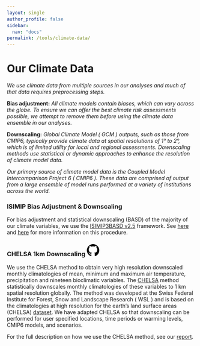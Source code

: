 ```yaml
---
layout: single
author_profile: false
sidebar:
  nav: "docs"
permalink: /tools/climate-data/
---
```


# Our Climate Data

*We use climate data from multiple sources in our analyses and much of that data requires preprocessing steps.*

**Bias adjustment:** *All climate models contain biases, which can vary across the globe. To ensure we can offer the best climate risk assessments possible, we attempt to remove them before using the climate data ensemble in our analyses.*

**Downscaling:** *Global Climate Model ( GCM ) outputs, such as those from CMIP6, typically provide climate data at spatial resolutions of 1° to 2°, which is of limited utility for local and regional assessments. Downscaling methods use statistical or dynamic approaches to enhance the resolution of climate model data.*

*Our primary source of climate model data is the Coupled Model Intercomparison Project 6 ( CMIP6 ). These data are comprised of output from a large ensemble of model runs performed at a variety of institutions across the world.* 

### ISIMIP Bias Adjustment & Downscaling
For bias adjustment and statistical downscaling (BASD) of the majority of our climate variables, we use the <a href="https://zenodo.org/records/7151476" target="_blank">ISIMIP3BASD v2.5</a> framework. See <a href="https://gmd.copernicus.org/articles/12/3055/2019/" target="_blank">here</a> and <a href="https://www.isimip.org/documents/413/ISIMIP3b_bias_adjustment_fact_sheet_Gnsz7CO.pdf" target="_blank">here</a> for more information on this procedure.

### CHELSA 1km Downscaling <a href="https://github.com/WoodwellRisk/CHELSA_downscaling" target="_blank"><img src="/assets/images/github-icon.png" alt="GitHub icon" style="width:33px;"/></a>

We use the CHELSA method to obtain very high resolution downscaled monthly climatologies of mean, minimum and maximum air temperature, precipitation and nineteen bioclimatic variables. The <a href="https://pypi.org/project/chelsa-cmip6/" target="_blank">CHELSA</a> method statistically downscales monthly climatologies of these variables to 1 km spatial resolution globally. The method was developed at the Swiss Federal Institute for Forest, Snow and Landscape Research ( WSL ) and is based on the climatologies at high resolution for the earth’s land surface areas (CHELSA) <a href="https://chelsa-climate.org/" target='_blank'>dataset</a>. We have adapted CHELSA so that downscaling can be performed for user specified locations, time periods or warming levels, CMIP6 models, and scenarios.

For the full description on how we use the CHELSA method, see our <a href='/assets/pdfs/Downscaling CMIP6 data with CHELSA.pdf' target='_blank'>report</a>.

